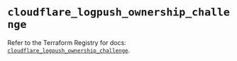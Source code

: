 # `cloudflare_logpush_ownership_challenge`

Refer to the Terraform Registry for docs: [`cloudflare_logpush_ownership_challenge`](https://registry.terraform.io/providers/cloudflare/cloudflare/4.41.0/docs/resources/logpush_ownership_challenge).
